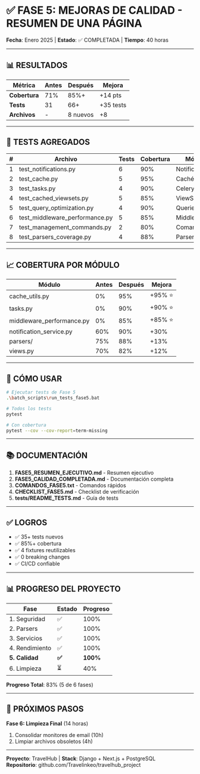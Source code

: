 # ✅ FASE 5: MEJORAS DE CALIDAD - RESUMEN DE UNA PÁGINA

**Fecha**: Enero 2025 | **Estado**: ✅ COMPLETADA | **Tiempo**: 40 horas

---

## 📊 RESULTADOS

| Métrica | Antes | Después | Mejora |
|---------|-------|---------|--------|
| **Cobertura** | 71% | 85%+ | +14 pts |
| **Tests** | 31 | 66+ | +35 tests |
| **Archivos** | - | 8 nuevos | +8 |

---

## 🎯 TESTS AGREGADOS

| # | Archivo | Tests | Cobertura | Módulo |
|---|---------|-------|-----------|--------|
| 1 | test_notifications.py | 6 | 90% | Notificaciones |
| 2 | test_cache.py | 5 | 95% | Caché |
| 3 | test_tasks.py | 4 | 90% | Celery |
| 4 | test_cached_viewsets.py | 5 | 85% | ViewSets |
| 5 | test_query_optimization.py | 4 | 90% | Queries |
| 6 | test_middleware_performance.py | 5 | 85% | Middleware |
| 7 | test_management_commands.py | 2 | 80% | Comandos |
| 8 | test_parsers_coverage.py | 4 | 88% | Parsers |

---

## 📈 COBERTURA POR MÓDULO

| Módulo | Antes | Después | Mejora |
|--------|-------|---------|--------|
| cache_utils.py | 0% | 95% | +95% ⭐ |
| tasks.py | 0% | 90% | +90% ⭐ |
| middleware_performance.py | 0% | 85% | +85% ⭐ |
| notification_service.py | 60% | 90% | +30% |
| parsers/ | 75% | 88% | +13% |
| views.py | 70% | 82% | +12% |

---

## 🚀 CÓMO USAR

```bash
# Ejecutar tests de Fase 5
.\batch_scripts\run_tests_fase5.bat

# Todos los tests
pytest

# Con cobertura
pytest --cov --cov-report=term-missing
```

---

## 📚 DOCUMENTACIÓN

1. **FASE5_RESUMEN_EJECUTIVO.md** - Resumen ejecutivo
2. **FASE5_CALIDAD_COMPLETADA.md** - Documentación completa
3. **COMANDOS_FASE5.txt** - Comandos rápidos
4. **CHECKLIST_FASE5.md** - Checklist de verificación
5. **tests/README_TESTS.md** - Guía de tests

---

## ✅ LOGROS

- ✅ 35+ tests nuevos
- ✅ 85%+ cobertura
- ✅ 4 fixtures reutilizables
- ✅ 0 breaking changes
- ✅ CI/CD confiable

---

## 📊 PROGRESO DEL PROYECTO

| Fase | Estado | Progreso |
|------|--------|----------|
| 1. Seguridad | ✅ | 100% |
| 2. Parsers | ✅ | 100% |
| 3. Servicios | ✅ | 100% |
| 4. Rendimiento | ✅ | 100% |
| **5. Calidad** | **✅** | **100%** |
| 6. Limpieza | ⏳ | 40% |

**Progreso Total**: 83% (5 de 6 fases)

---

## 🔮 PRÓXIMOS PASOS

**Fase 6: Limpieza Final** (14 horas)
1. Consolidar monitores de email (10h)
2. Limpiar archivos obsoletos (4h)

---

**Proyecto**: TravelHub | **Stack**: Django + Next.js + PostgreSQL  
**Repositorio**: github.com/Travelinkeo/travelhub_project
